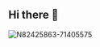 ## Hi there 👋

![N82425863-71405575](https://github.com/user-attachments/assets/9c76f620-4971-47d5-8ce3-31a9e68f235a)



